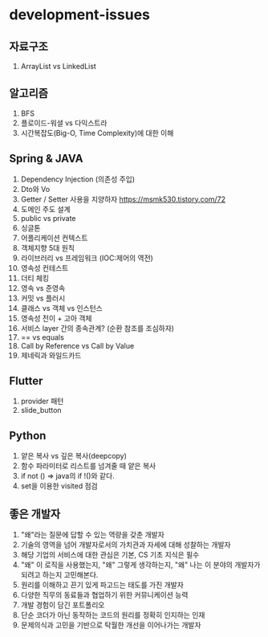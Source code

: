 # development-issues

## 자료구조
1. ArrayList vs LinkedList

## 알고리즘
1. BFS
2. 플로이드-워셜 vs 다익스트라
3. 시간복잡도(Big-O, Time Complexity)에 대한 이해

## Spring & JAVA

1. Dependency Injection (의존성 주입)
2. Dto와 Vo
3. Getter / Setter 사용을 지양하자
https://msmk530.tistory.com/72
5. 도메인 주도 설계
6. public vs private 
7. 싱글톤
8. 어플리케이션 컨텍스트
9. 객체지향 5대 원칙
10. 라이브러리 vs 프레임워크 (IOC:제어의 역전)
11. 영속성 컨테스트
12. 더티 체킹
13. 영속 vs 준영속
14. 커밋 vs 플러시
15. 클래스 vs 객체 vs 인스턴스
16. 영속성 전이 + 고아 객체
17. 서비스 layer 간의 종속관계? (순환 참조를 조심하자)
18. == vs equals
19. Call by Reference vs Call by Value
20. 제네릭과 와일드카드

## Flutter

1. provider 패턴
2. slide_button

## Python

1. 얕은 복사 vs 깊은 복사(deepcopy)
2. 함수 파라미터로 리스트를 넘겨줄 때 얕은 복사
3. if not () => java의 if !()와 같다.
4. set을 이용한 visited 점검

## 좋은 개발자
1. "왜"라는 질문에 답할 수 있는 역량을 갖춘 개발자
2. 기술의 영역을 넘어 개발자로서의 가치관과 자세에 대해 성찰하는 개발자
3. 해당 기업의 서비스에 대한 관심은 기본, CS 기초 지식은 필수
4. "왜" 이 로직을 사용했는지, "왜" 그렇게 생각하는지, "왜" 나는 이 분야의 개발자가 되려고 하는지 고민해본다.
5. 원리를 이해하고 끈기 있게 파고드는 태도를 가진 개발자
6. 다양한 직무의 동료들과 협업하기 위한 커뮤니케이션 능력
7. 개발 경험이 담긴 포트폴리오 
8. 단순 코더가 아닌 동작하는 코드의 원리를 정확히 인지하는 인재
9. 문제의식과 고민을 기반으로 탁월한 개선을 이어나가는 개발자
